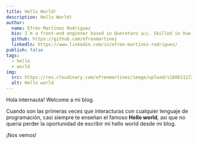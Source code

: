 ```yaml
---
title: Hello World!
description: Hello World!
author:
  name: Efrén Martínez Rodríguez
  bio: I´m a front-end enginner based in Queretaro 🇲🇽. Skilled in Vue.js & Nuxt.js, JavaScript (ES6+), HTML & (S)CSS and much more.
  github: https://github.com/efrenmartinez
  linkedln: https://www.linkedin.com/in/efren-martinez-rodriguez/
publish: false
tags:
  - hello
  - world
img:
  src: https://res.cloudinary.com/efrenmartinez/image/upload/v1606111720/efrenmartinez.dev-blog/hello-word/thumbs-hello-world_iciyfr.jpg
  alt: Hello world
---
```


Hola internauta! Welcome a mi blog.

Cuando son las primeras veces que interacturas con cualquier lenguaje de programación,
casi siempre te enseñan el famoso **Hello world**, asi que no queria perder la oportunidad de escribir mi hello world desde mi blog.

¡Nos vemos!